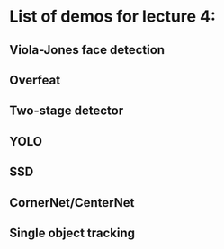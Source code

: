 # List of demos for lecture 4:

## Viola-Jones face detection

### 

## Overfeat

###

## Two-stage detector

### 

## YOLO

### 

## SSD

### 

## CornerNet/CenterNet

### 

## Single object tracking

### 
